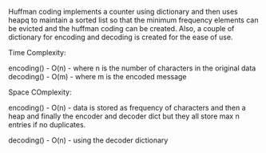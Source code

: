 Huffman coding implements a counter using dictionary and then uses heapq to maintain a sorted list so that the minimum frequency elements can be evicted and the huffman coding can be created. Also, a couple of dictionary for encoding and decoding is created for the ease of use. 

Time Complexity:

encoding() - O(n) - where n is the number of characters in the original data
decoding() - O(m) - where m is the encoded message

Space COmplexity:

encoding() - O(n) - data is stored as frequency of characters and then a heap and finally the encoder and decoder dict but they all store max n entries if no duplicates.

decoding() - O(n) - using the decoder dictionary 
